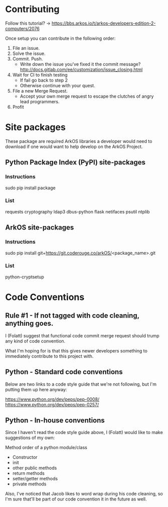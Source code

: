 # Contributing

Follow this tutorial? -> https://bbs.arkos.io/t/arkos-developers-edition-2-computers/2076

Once setup you can contribute in the following order:

1. File an issue.
2. Solve the issue.
3. Commit. Push.
   * Write down the issue you've fixed it the commit message? http://docs.gitlab.com/ee/customization/issue_closing.html
4. Wait for CI to finish testing
   * If fail go back to step 2 
   * Otherwise continue with your quest.
5. File a new Merge Request.
   * Accept your own merge request to escape the clutches of angry lead programmers.
6. Profit

# Site packages

These package are required ArkOS libraries a developer would need to download 
if one would want to help develop on the ArkOS Project.

## Python Package Index (PyPI) site-packages

### Instructions
sudo pip install package 

### List
requests
cryptography
ldap3
dbus-python
flask
netifaces
psutil
ntplib

## ArkOS site-packages

### Instructions
sudo pip install git+https://git.coderouge.co/arkOS/<package_name>.git

### List
python-cryptsetup

# Code Conventions

## Rule #1 - If not tagged with code cleaning, anything goes.

I (Folatt) suggest that functional code commit merge request should trump any kind of code convention.

What I'm hoping for is that this gives newer developers something to immediately contribute to this project with.


## Python - Standard code conventions

Below are two links to a code style guide that we're not following, but I'm putting them up here anyway:

https://www.python.org/dev/peps/pep-0008/
https://www.python.org/dev/peps/pep-0257/

## Python - In-house conventions

Since I haven't read the code style guide above, I (Folatt) would like to make suggestions of my own:

Method order of a python module/class
- Constructor
- init
- other public methods
- return methods
- setter/getter methods
- private methods

Also, I've noticed that Jacob likes to word wrap during his code cleaning, 
so I'm sure that'll be part of our code convention it in the future as well.  